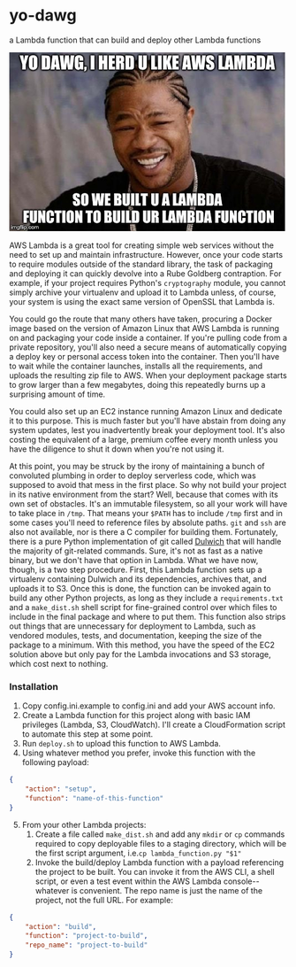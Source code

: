 # yo-dawg
a Lambda function that can build and deploy other Lambda functions

![YO DAWG](meme.jpg)

AWS Lambda is a great tool for creating simple web services without the need to set up and maintain infrastructure.  However, once your code starts to require modules outside of the standard library, the task of packaging and deploying it can quickly devolve into a Rube Goldberg contraption.  For example, if your project requires Python's `cryptography` module, you cannot simply archive your virtualenv and upload it to Lambda unless, of course, your system is using the exact same version of OpenSSL that Lambda is.

You could go the route that many others have taken, procuring a Docker image based on the version of Amazon Linux that AWS Lambda is running on and packaging your code inside a container.  If you're pulling code from a private repository, you'll also need a secure means of automatically copying a deploy key or personal access token into the container.  Then you'll have to wait while the container launches, installs all the requirements, and uploads the resulting zip file to AWS.  When your deployment package starts to grow larger than a few megabytes, doing this repeatedly burns up a surprising amount of time.

You could also set up an EC2 instance running Amazon Linux and dedicate it to this purpose.  This is much faster but you'll have abstain from doing any system updates, lest you inadvertently break your deployment tool.  It's also costing the equivalent of a large, premium coffee every month unless you have the diligence to shut it down when you're not using it.

At this point, you may be struck by the irony of maintaining a bunch of convoluted plumbing in order to deploy serverless code, which was supposed to avoid that mess in the first place.  So why not build your project in its native environment from the start?  Well, because that comes with its own set of obstacles.  It's an immutable filesystem, so all your work will have to take place in `/tmp`.  That means your `$PATH` has to include `/tmp` first and in some cases you'll need to reference files by absolute paths.  `git` and `ssh` are also not available, nor is there a C compiler for building them.  Fortunately, there is a pure Python implementation of git called [Dulwich](https://dulwich.io/) that will handle the majority of git-related commands.  Sure, it's not as fast as a native binary, but we don't have that option in Lambda.  What we have now, though, is a two step procedure.  First, this Lambda function sets up a virtualenv containing Dulwich and its dependencies, archives that, and uploads it to S3.  Once this is done, the function can be invoked again to build any other Python projects, as long as they include a `requirements.txt` and a `make_dist.sh` shell script for fine-grained control over which files to include in the final package and where to put them.  This function also strips out things that are unnecessary for deployment to Lambda, such as vendored modules, tests, and documentation, keeping the size of the package to a minimum.  With this method, you have the speed of the EC2 solution above but only pay for the Lambda invocations and S3 storage, which cost next to nothing.

### Installation
1. Copy config.ini.example to config.ini and add your AWS account info.
2. Create a Lambda function for this project along with basic IAM privileges (Lambda, S3, CloudWatch).  I'll create a CloudFormation script to automate this step at some point.
3. Run `deploy.sh` to upload this function to AWS Lambda.
4. Using whatever method you prefer, invoke this function with the following payload:
```json
{
    "action": "setup",
    "function": "name-of-this-function"
}
```

5. From your other Lambda projects:
    1. Create a file called `make_dist.sh` and add any `mkdir` or `cp` commands required to copy deployable files to a staging directory, which will be the first script argument, i.e.```cp lambda_function.py "$1"```
    2. Invoke the build/deploy Lambda function with a payload referencing the project to be built.  You can invoke it from the AWS CLI, a shell script, or even a test event within the AWS Lambda console--whatever is convenient.  The repo name is just the name of the project, not the full URL.  For example:
```json
{
    "action": "build",
    "function": "project-to-build",
    "repo_name": "project-to-build"
}
```
